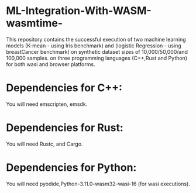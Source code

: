# ML-Integration-With-WASM-wasmtime-
This repository contains the successful execution of two machine learning models (K-mean - using Iris benchmark) and (logistic Regression - using breastCancer benchmark) on synthetic dataset sizes of 10,000/50,000/and 100,000 samples. on three programming languages (C++,Rust and Python) for both wasi and browser platforms. 


# Dependencies for C++:
You will need emscripten, emsdk. 

# Dependencies for Rust:
You will need Rustc, and Cargo.

# Dependencies for Python:
You will need pyodide,Python-3.11.0-wasm32-wasi-16 (for wasi executions).
